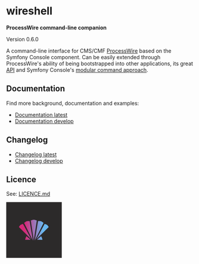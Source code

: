 # wireshell
**ProcessWire command-line companion**

Version 0.6.0

A command-line interface for CMS/CMF [ProcessWire](https://processwire.com) based on the Symfony Console component.
Can be easily extended through ProcessWire's ability of being bootstrapped into other applications, its great [API](https://processwire.com/api/) and
Symfony Console's [modular command approach](http://symfony.com/doc/current/components/console/introduction%20%20%20%20%20%20.html).

## Documentation

Find more background, documentation and examples:

- [Documentation latest](http://docs.wireshell.pw/)
- [Documentation develop](http://docs.wireshell.pw/en/develop/)

## Changelog 

- [Changelog latest](http://docs.wireshell.pw/en/latest/changelog/)
- [Changelog develop](http://docs.wireshell.pw/en/develop/changelog/)

## Licence

See: [LICENCE.md](/LICENCE.md)

![wireshell logo](/docs/assets/img/logo.png?raw=true)
